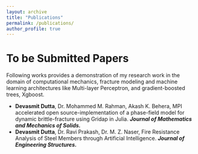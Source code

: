 ```yaml
---
layout: archive
title: "Publications"
permalink: /publications/
author_profile: true
---
```


<!-- {% if author.googlescholar %}
  You can also find my articles on <u><a href="{{author.googlescholar}}">my Google Scholar profile</a>.</u>
{% endif %}

{% include base_path %}

{% for post in site.publications reversed %}
  {% include archive-single.html %}
{% endfor %} -->

# To be Submitted Papers

Following works provides a demonstration of my research work in the domain of computational mechanics, fracture modeling and machine learning architectures like Multi-layer Perceptron, and gradient-boosted trees, Xgboost. 


+ **Devasmit Dutta**, Dr. Mohammed M. Rahman, Akash K. Behera, MPI accelerated open source-implementation of a phase-field model for dynamic brittle-fracture using Gridap in Julia. **_Journal of Mathematics and Mechanics of Solids._**
+ **Devasmit Dutta**, Dr. Ravi Prakash, Dr. M. Z. Naser, Fire Resistance Analysis of Steel Members through Artificial
Intelligence. **_Journal of Engineering Structures._**
